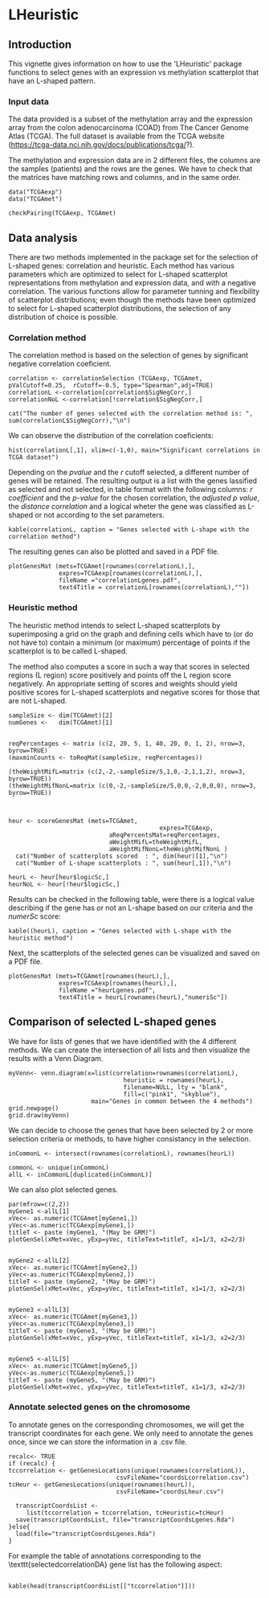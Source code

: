 # LHeuristic
## Introduction

This vignette gives information on how to use the 'LHeuristic' package functions to select genes with an expression vs methylation scatterplot that have an L-shaped pattern. 

### Input data
The data provided is a subset of the methylation array and the expression array from the colon adenocarcinoma (COAD) from The Cancer Genome Atlas (TCGA). The full dataset is available from the TCGA website (https://tcga-data.nci.nih.gov/docs/publications/tcga/?).

The methylation and expression data are in 2 different files,  the columns are the samples (patients) and the rows are the genes. We have to check that the matrices  have matching rows and columns, and in the same order.

```{r}
data("TCGAexp")
data("TCGAmet")

checkPairing(TCGAexp, TCGAmet)
```

## Data analysis

There are two methods implemented in the package set for the selection of L-shaped genes: correlation and heuristic. Each method has various parameters which are optimized to select for L-shaped scatterplot representations from methylation and expression data, and with a negative correlation.
The various functions allow for parameter tunning and flexibility of scatterplot distributions; even though the methods have been optimized to select for L-shaped scatterplot distributions, the selection of any  distribution of choice is possible. 

### Correlation method

The correlation method is based on the selection of genes by significant negative correlation coeficient.

```{r}
correlation <- correlationSelection (TCGAexp, TCGAmet, pValCutoff=0.25,  rCutoff=-0.5, type="Spearman",adj=TRUE)
correlationL <-correlation[correlation$SigNegCorr,] 
correlationNoL <-correlation[!correlation$SigNegCorr,] 

cat("The number of genes selected with the correlation method is: ", sum(correlationL$SigNegCorr),"\n")
```

We can observe the distribution of the correlation coeficients:

```{r}
hist(correlationL[,1], xlim=c(-1,0), main="Significant correlations in TCGA dataset")
```

Depending on the *pvalue* and the *r* cutoff selected, a different number of genes will be retained.
The resulting output is a list with the genes lassified as selected and not selected, in table format with the following columns: *r coefficient* and the *p-value* for the chosen correlation, the *adjusted p value*, the *distance correlation* and a logical wheter the gene was classified as L-shaped or not according to the set parameters.

```{r}
kable(correlationL, caption = "Genes selected with L-shape with the correlation method")
```

The resulting genes can also be plotted and saved in a PDF file.

```{r}
plotGenesMat (mets=TCGAmet[rownames(correlationL),], 
              expres=TCGAexp[rownames(correlationL),], 
              fileName ="correlationLgenes.pdf",
              text4Title = correlationL[rownames(correlationL),""]) 
```



### Heuristic method

The heuristic method intends to select L-shaped scatterplots by superimposing a grid on the graph and defining cells which have to (or do not have to) contain a minimum (or maximum) percentage of points if the scatterplot is to be called L-shaped.

The method also computes a score in such a way that scores in selected regions (L region) score positively and points off the L region score negatively. An appropriate setting of scores and weights should yield positive scores for L-shaped scatterplots and negative scores for those that are not L-shaped. 

```{r}
sampleSize <- dim(TCGAmet)[2]
numGenes <-   dim(TCGAmet)[1]

 
reqPercentages <- matrix (c(2, 20, 5, 1, 40, 20, 0, 1, 2), nrow=3, byrow=TRUE)
(maxminCounts <- toReqMat(sampleSize, reqPercentages))

(theWeightMifL=matrix (c(2,-2,-sampleSize/5,1,0,-2,1,1,2), nrow=3, byrow=TRUE))
(theWeightMifNonL=matrix (c(0,-2,-sampleSize/5,0,0,-2,0,0,0), nrow=3, byrow=TRUE))
   
   

heur <- scoreGenesMat (mets=TCGAmet,
							              expres=TCGAexp,
                            aReqPercentsMat=reqPercentages,
                            aWeightMifL=theWeightMifL,
                            aWeightMifNonL=theWeightMifNonL )
  cat("Number of scatterplots scored  : ", dim(heur)[1],"\n")
  cat("Number of L-shape scatterplots : ", sum(heur[,1]),"\n")
  
heurL <- heur[heur$logicSc,]
heurNoL <- heur[!heur$logicSc,]
```

Results can be checked in the following table, were there is a logical value describing if the gene has or not an L-shape based on our criteria and the *numerSc* score:

```{r}
kable((heurL), caption = "Genes selected with L-shape with the heuristic method")
```

Next, the scatterplots of the selected genes can be visualized and saved  on a PDF file.

```{r}
plotGenesMat (mets=TCGAmet[rownames(heurL),], 
              expres=TCGAexp[rownames(heurL),], 
              fileName ="heurLgenes.pdf",
              text4Title = heurL[rownames(heurL),"numeriSc"]) 
```

## Comparison of selected L-shaped genes

We have for lists of genes that we have identified with the 4 different methods. We can create the intersection of all lists and then visualize the results with a Venn Diagram.

```{r}
myVenn<- venn.diagram(x=list(correlation=rownames(correlationL), 
                                heuristic = rownames(heurL),
                                filename=NULL, lty = "blank",  
                                fill=c("pink1", "skyblue"),
                       main="Genes in common between the 4 methods")
grid.newpage()
grid.draw(myVenn)
```

We can decide to choose the genes that have been selected by 2 or more selection criteria or methods, to have higher consistancy in the selection. 

```{r}
inCommonL <- intersect(rownames(correlationL), rownames(heurL))

commonL <- unique(inCommonL)
allL <- inCommonL[duplicated(inCommonL)]
```

We can also plot selected genes.

```{r}
par(mfrow=c(2,2))
myGene1 <-allL[1]
xVec<- as.numeric(TCGAmet[myGene1,])
yVec<-as.numeric(TCGAexp[myGene1,])
titleT <- paste (myGene1, "(May be GRM)")
plotGenSel(xMet=xVec, yExp=yVec, titleText=titleT, x1=1/3, x2=2/3)


myGene2 <-allL[2]
xVec<- as.numeric(TCGAmet[myGene2,])
yVec<-as.numeric(TCGAexp[myGene2,])
titleT <- paste (myGene2, "(May be GRM)")
plotGenSel(xMet=xVec, yExp=yVec, titleText=titleT, x1=1/3, x2=2/3)


myGene3 <-allL[3]
xVec<- as.numeric(TCGAmet[myGene3,])
yVec<-as.numeric(TCGAexp[myGene3,])
titleT <- paste (myGene3, "(May be GRM)")
plotGenSel(xMet=xVec, yExp=yVec, titleText=titleT, x1=1/3, x2=2/3)


myGene5 <-allL[5]
xVec<- as.numeric(TCGAmet[myGene5,])
yVec<-as.numeric(TCGAexp[myGene5,])
titleT <- paste (myGene5, "(May be GRM)")
plotGenSel(xMet=xVec, yExp=yVec, titleText=titleT, x1=1/3, x2=2/3)

```

### Annotate selected genes on the chromosome

To annotate genes on the corresponding chromosomes, we will get the transcript coordinates for each gene. We only need to annotate the genes once, since we can store the information in a .csv file.

```{r}
recalc<- TRUE
if (recalc) {
tccorrelation <- getGenesLocations(unique(rownames(correlationL)),
                              csvFileName="coordsLcorrelation.csv")
tcHeur <- getGenesLocations(unique(rownames(heurL)),
                              csvFileName="coordsLheur.csv")

  transcriptCoordsList <- 
     list(tccorrelation = tccorrelation, tcHeuristic=tcHeur)
  save(transcriptCoordsList, file="transcriptCoordsLgenes.Rda")
}else{
  load(file="transcriptCoordsLgenes.Rda")
}
```

For example the table of annotations corresponding to the \texttt{selectedcorrelationDA} gene list has the following aspect:

```{r}

kable(head(transcriptCoordsList[["tccorrelation"]]))

```

